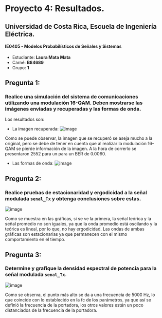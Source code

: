 # Proyecto 4: Resultados.
## Universidad de Costa Rica, Escuela de Ingeniería Eléctrica.
#### IE0405 - Modelos Probabilísticos de Señales y Sistemas
* Estudiante: **Laura Mata Mata**
* Carné: **B84689**
* Grupo: **1**

## Pregunta 1: 
### Realice una simulación del sistema de comunicaciones utilizando una modulación **16-QAM**. Deben mostrarse las imágenes enviadas y recuperadas y las formas de onda.
Los resultados son:

* La imagen recuperada:
![image](https://user-images.githubusercontent.com/85901448/125542256-a0a52e30-745b-4c20-bbfa-25b205aad0ab.png)


Como se puede observar, la imagen que se recuperó se aseja mucho a la original, pero se debe de tener en cuenta que al realizar la modulación 16-QAM se pierde información de la imagen. A la hora de correrlo se presentaron 2552 para un para un BER de 0.0060.


* Las formas de onda:
![image](https://user-images.githubusercontent.com/85901448/125542434-99332f6f-769d-4e2b-bf23-9c3f5b16eeeb.png)

## Pregunta 2: 
### Realice pruebas de estacionaridad y ergodicidad a la señal modulada `senal_Tx` y obtenga conclusiones sobre estas.
![image](https://user-images.githubusercontent.com/85901448/125543772-6c33fae2-c526-48b5-bc2d-0f92d591ce3b.png)

Como se muestra en las gráficas, si se ve la primera, la señal teórica y la señal promedio no son iguales, ya que la onda promedio está oscilando y la teórica es lineal, por lo que, no hay ergodicidad. Las ondas de ambas gráficas son estacionarias ya que permanecen con el mismo comportamiento en el tiempo.

## Pregunta 3: 
### Determine y grafique la densidad espectral de potencia para la señal modulada `senal_Tx`.

![image](https://user-images.githubusercontent.com/85901448/125545396-f997e450-81d3-46d2-b275-285a7c54b399.png)

Como se observa, el punto más alto se da a una frecuencia de 5000 Hz, lo que coincide con lo establecido en la fc de los parámetros, ya que así se definió la frecuencia de la portadora, los otros valores están un poco distanciados de la frecuencia de la portadora.
